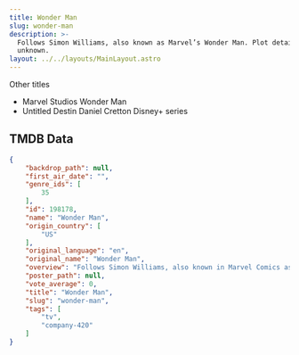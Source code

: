 ```yaml
---
title: Wonder Man
slug: wonder-man
description: >-
  Follows Simon Williams, also known as Marvel’s Wonder Man. Plot details
  unknown.
layout: ../../layouts/MainLayout.astro
---
```


Other titles
- Marvel Studios Wonder Man
- Untitled Destin Daniel Cretton Disney+ series
## TMDB Data
```json
{
    "backdrop_path": null,
    "first_air_date": "",
    "genre_ids": [
        35
    ],
    "id": 198178,
    "name": "Wonder Man",
    "origin_country": [
        "US"
    ],
    "original_language": "en",
    "original_name": "Wonder Man",
    "overview": "Follows Simon Williams, also known in Marvel Comics as Wonder Man. Described as a Hollywood satire.",
    "poster_path": null,
    "vote_average": 0,
    "title": "Wonder Man",
    "slug": "wonder-man",
    "tags": [
        "tv",
        "company-420"
    ]
}
```